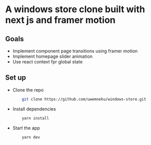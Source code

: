 # A windows store clone built with next js and framer motion

## Goals

- Implement component page transitions using framer motion
- Implement homepage slider animation
- Use react context fpr global state 

## Set up

- Clone the repo
    ```sh
        git clone https://github.com/uwemneku/windows-store.git
    ```
- Install dependencies
    ```sh 
        yarn install  
    ```
- Start the app
    ```sh
        yarn dev
    ```